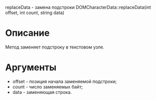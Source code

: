 replaceData - замена подстроки
    DOMCharacterData::replaceData(int offset, int count, string data)

Описание
========

Метод заменяет подстроку в текстовом узле.

Аргументы
=========

* offset - позиция начала заменяемой подстроки;
* count - число заменяемых байт;
* data - заменяющая строка.

